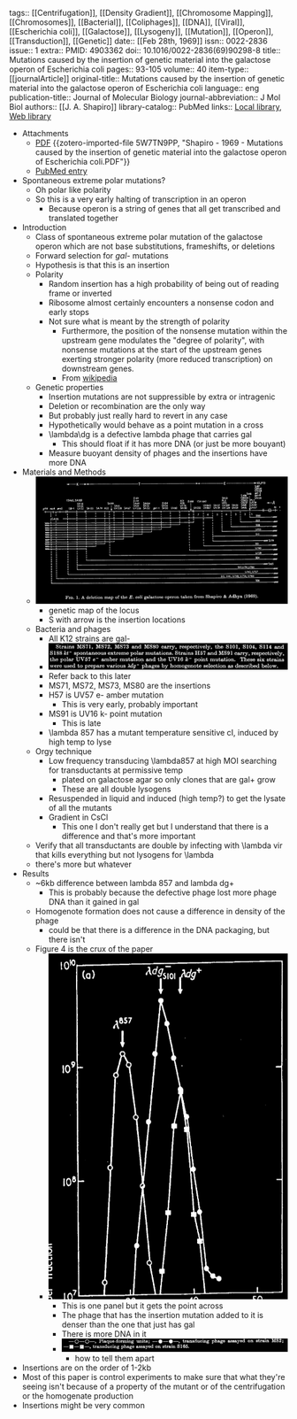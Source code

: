tags:: [[Centrifugation]], [[Density Gradient]], [[Chromosome Mapping]], [[Chromosomes]], [[Bacterial]], [[Coliphages]], [[DNA]], [[Viral]], [[Escherichia coli]], [[Galactose]], [[Lysogeny]], [[Mutation]], [[Operon]], [[Transduction]], [[Genetic]]
date:: [[Feb 28th, 1969]]
issn:: 0022-2836
issue:: 1
extra:: PMID: 4903362
doi:: 10.1016/0022-2836(69)90298-8
title:: Mutations caused by the insertion of genetic material into the galactose operon of Escherichia coli
pages:: 93-105
volume:: 40
item-type:: [[journalArticle]]
original-title:: Mutations caused by the insertion of genetic material into the galactose operon of Escherichia coli
language:: eng
publication-title:: Journal of Molecular Biology
journal-abbreviation:: J Mol Biol
authors:: [[J. A. Shapiro]]
library-catalog:: PubMed
links:: [Local library](zotero://select/library/items/QR4VB3RP), [Web library](https://www.zotero.org/users/6106196/items/QR4VB3RP)

- Attachments
	- [PDF](zotero://select/library/items/5W7TN9PP) {{zotero-imported-file 5W7TN9PP, "Shapiro - 1969 - Mutations caused by the insertion of genetic material into the galactose operon of Escherichia coli.PDF"}}
	- [PubMed entry](http://www.ncbi.nlm.nih.gov/pubmed/4903362)
- Spontaneous extreme polar mutations?
	- Oh polar like polarity
	- So this is a very early halting of transcription in an operon
		- Because operon is a string of genes that all get transcribed and translated together
- Introduction
	- Class of spontaneous extreme polar mutation of the galactose operon which are not base substitutions, frameshifts, or deletions
	- Forward selection for *gal-* mutations
	- Hypothesis is that this is an insertion
	- Polarity
		- Random insertion has a high probability of being out of reading frame or inverted
		- Ribosome almost certainly encounters a nonsense codon and early stops
		- Not sure what is meant by the strength of polarity
			- Furthermore, the position of the nonsense mutation within the upstream gene modulates the "degree of polarity", with nonsense mutations at the start of the upstream genes exerting stronger polarity (more reduced transcription) on downstream genes.
			- From [wikipedia](https://en.wikipedia.org/wiki/Transcription-translation_coupling#Polarity)
	- Genetic properties
		- Insertion mutations are not suppressible by extra or intragenic
		- Deletion or recombination are the only way
		- But probably just really hard to revert in any case
		- Hypothetically would  behave as a point mutation in a cross
		- \lambda\dg is a defective lambda phage that carries gal
			- This should float if it has more DNA (or just be more bouyant)
		- Measure buoyant density of phages and the insertions have more DNA
- Materials and Methods
	- ![image.png](../assets/image_1758072592059_0.png)
		- genetic map of the locus
		- S with arrow is the insertion locations
	- Bacteria and phages
		- All K12 strains are gal-
		- ![image.png](../assets/image_1758072512141_0.png)
		- Refer back to this later
		- MS71, MS72, MS73, MS80 are the insertions
		- H57 is UV57 e- amber mutation
			- This is very early, probably important
		- MS91 is UV16 k- point mutation
			- This is late
		- \lambda 857 has a mutant temperature sensitive cI, induced by high temp to lyse
	- Orgy technique
		- Low frequency transducing \lambda857 at high MOI searching for transductants at permissive temp
			- plated on galactose agar so only clones that are gal+ grow
			- These are all double lysogens
		- Resuspended in liquid and induced (high temp?) to get the lysate of all the mutants
		- Gradient in CsCl
			- This one I don't really get but I understand that there is a difference and that's more important
	- Verify that all transductants are double by infecting with \lambda vir that kills everything but not lysogens for \lambda
	- there's more but whatever
- Results
	- ~6kb difference between lambda 857 and lambda dg+
		- This is probably because the defective phage lost more phage DNA than it gained in gal
	- Homogenote formation does not cause a difference in density of the phage
		- could be that there is a difference in the DNA packaging, but there isn't
	- Figure 4 is the crux of the paper
		- ![image.png](../assets/image_1758074352797_0.png)
			- This is one panel but it gets the point across
			- The phage that has the insertion mutation added to it is denser than the one that just has gal
			- There is more DNA in it
			- ![image.png](../assets/image_1758121190765_0.png)
				- how to tell them apart
- Insertions are on the order of 1-2kb
- Most of this paper is control experiments to make sure that what they're seeing isn't because of a property of the mutant or of the centrifugation or the homogenate production
- Insertions might be very common
